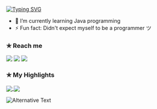 [![Typing SVG](https://readme-typing-svg.demolab.com/?lines=Hello+I'm+Freskkie+Encarnacion,+19;Saint+Louis+University,+Baguio;Information+Technology+Student)](https://git.io/typing-svg)
- 🌱 I’m currently learning Java programming 
- ⚡ Fun fact: Didn't expect myself to be a programmer ツ

### ✯ Reach me 
<a href="mailto: fresenc112233@gmail.com">
<img src="https://img.shields.io/badge/-fresenc112233%40gmail.com-7B83EB?&style=for-the-badge&logo=Microsoft-outlook&logoColor=white" ></a>  <a  href="https://www.instagram.com/freskkie.e/">   <img src="https://img.shields.io/badge/@freskkie.e-%23E4405F.svg?&style=for-the-badge&logo=instagram&logoColor=white"></a>  <a href="https://www.linkedin.com/in/freskkie-encarnacion-31429024a/"><img src="https://img.shields.io/badge/freskkie encarnacion-%230077B5.svg?&style=for-the-badge&logo=linkedin&logoColor=white" ></a> 

### ✯ My Highlights
<a href="">
  <img align="center" src="https://github-readme-stats.vercel.app/api/top-langs/?username=PEEACHYBEE&langs_count=8&layout=compact&theme=material-palenight&hide=html,Tcl" />
</a>
<a href="">
  <img align="center" src="https://github-readme-streak-stats.herokuapp.com/?user=PEEACHYBEE&theme=material-palenight"/>
</a>

<img
  src="https://github.com/<PEEACHYBEE>/<Prelim>/blob/<main>/images/stat.svg"
  alt="Alternative Text"
/>
